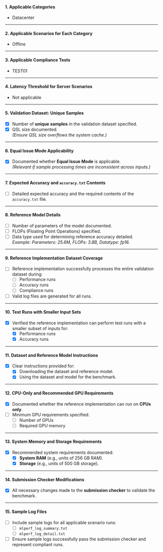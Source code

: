 
#### **1. Applicable Categories**
- Datacenter

---

#### **2. Applicable Scenarios for Each Category**
- Offline

---

#### **3. Applicable Compliance Tests**
- TEST01

---

#### **4. Latency Threshold for Server Scenarios**
- Not applicable

---

#### **5. Validation Dataset: Unique Samples**
- [X] Number of **unique samples** in the validation dataset specified.
- [X] QSL size documented.  
  *(Ensure QSL size overflows the system cache.)*

---

#### **6. Equal Issue Mode Applicability**
- [X] Documented whether **Equal Issue Mode** is applicable.  
  *(Relevant if sample processing times are inconsistent across inputs.)*

---

#### **7. Expected Accuracy and `accuracy.txt` Contents**
- [ ] Detailed expected accuracy and the required contents of the `accuracy.txt` file.

---

#### **8. Reference Model Details**
- [ ] Number of parameters of the model documented.
- [ ] FLOPs (Floating Point Operations) specified.
- [ ] Data type used for determining reference accuracy detailed.  
  *Example: Parameters: 25.6M, FLOPs: 3.8B, Datatype: fp16.*

---

#### **9. Reference Implementation Dataset Coverage**
- [ ] Reference implementation successfully processes the entire validation dataset during:
  - [ ] Performance runs
  - [ ] Accuracy runs
  - [ ] Compliance runs  
- [ ] Valid log files are generated for all runs.

---

#### **10. Test Runs with Smaller Input Sets**
- [X] Verified the reference implementation can perform test runs with a smaller subset of inputs for:
  - [X] Performance runs
  - [X] Accuracy runs

---

#### **11. Dataset and Reference Model Instructions**
- [X] Clear instructions provided for:
  - [X] Downloading the dataset and reference model.
  - [X] Using the dataset and model for the benchmark.

---

#### **12. CPU-Only and Recommended GPU Requirements**
- [X] Documented whether the reference implementation can run on **CPUs only**.
- [ ] Minimum GPU requirements specified:
  - [ ] Number of GPUs
  - [ ] Required GPU memory

---

#### **13. System Memory and Storage Requirements**
- [X] Recommended system requirements documented:
  - [X] **System RAM** (e.g., units of 256 GB RAM).
  - [X] **Storage** (e.g., units of 500 GB storage).

---

#### **14. Submission Checker Modifications**
- [X] All necessary changes made to the **submission checker** to validate the benchmark.

---

#### **15. Sample Log Files**
- [ ] Include sample logs for all applicable scenario runs:
  - [ ] `mlperf_log_summary.txt`
  - [ ] `mlperf_log_detail.txt`  
- [ ] Ensure sample logs successfully pass the submission checker and represent compliant runs.

